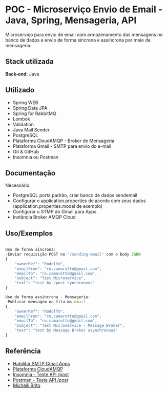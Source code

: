 
# POC - Microserviço Envio de Email - Java, Spring, Mensageria, API

Microserviço para envio de email com armazenamento das mensagens no banco de dados e  envio de forma síncrona e assíncrona por meio de mensageria.





## Stack utilizada

**Back-end:** Java


## Utilizado

- Spring WEB
- Spring Data JPA
- Spring for RabbitMQ
- Lombok
- Validation
- Java Mail Sender
- PostgreSQL
- Plataforma CloudAMQP - Broker de Mensageria
- Plataforma Gmail - SMTP para envio do e-mail
- Git & GitHub
- Insomnia ou Postman


## Documentação

Necessário:
- PostgreSQL porta padrão, criar banco de dados sendemail
- Configurar o application.properties de acordo com seus dados (application.properties.model de exemplo)
- Configurar o STMP do Gmail para Apps
- Instância Broker AMQP Cloud

## Uso/Exemplos

```javascript

Uso de forma síncrona:
-Enviar requisição POST no "/sending-email" com o body JSON 
{
    "ownerRef": "Rodolfo",
    "emailFrom": "ro.camarotto@gmail.com",
    "emailTo": "ro.camarotto@gmail.com",
    "subject": "Test Microservice",
    "text": "test by /post synchronous"
}

Uso de forma assíncrona - Mensageria:
-Publicar mensagem na fila ms.email 
{
    "ownerRef": "Rodolfo",
    "emailFrom": "ro.camarotto@gmail.com",
    "emailTo": "ro.camarotto@gmail.com",
    "subject": "Test Microservice - Message Broker",
    "text": "test by Message Broker asynchronous"
}

```


## Referência

- [Habilitar SMTP Gmail Apps](https://support.google.com/accounts/answer/185833)
- [Plataforma CloudAMQP](https://www.cloudamqp.com/)
- [Insomnia - Teste API /post](https://insomnia.rest/download)
- [Postman - Teste API /post](https://www.postman.com/)
- [Michelli Brito](https://www.youtube.com/@MichelliBrito)

